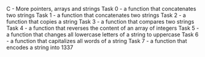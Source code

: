 C - More pointers, arrays and strings
Task 0 - a function that concatenates two strings
Task 1 - a function that concatenates two strings
Task 2 - a function that copies a string
Task 3 - a function that compares two strings
Task 4 - a function that reverses the content of an array of integers
Task 5 -  a function that changes all lowercase letters of a string to uppercase
Task 6 - a function that capitalizes all words of a string
Task 7 -  a function that encodes a string into 1337
